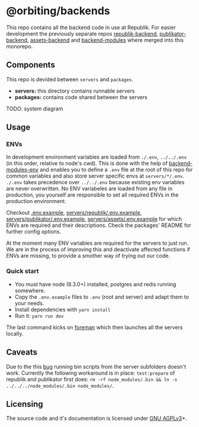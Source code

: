 # @orbiting/backends

This repo contains all the backend code in use at Republik. For easier development the previously separate repos [republik-backend](https://github.com/orbiting/republik-backend), [publikator-backend](https://github.com/orbiting/publikator-backend), [assets-backend](https://github.com/orbiting/assets-backend) and [backend-modules](https://github.com/orbiting/backend-modules) where merged into this monorepo.

## Components

This repo is devided between `servers` and `packages`.
- **servers:** this directory contains runnable servers
- **packages:** contains code shared between the servers

TODO: system diagram

## Usage

### ENVs

In development environment variables are loaded from `./.env`, `../../.env` (in this order, relative to node's cwd). This is done with the help of [backend-modules-env](packages/env) and enables you to define a `.env` file at the root of this repo for common variables and also store server specific envs at `servers/*/.env`. `./.env` takes precedence over `../../.env` because existing env variables are never overwritten.
No ENV variabeles are loaded from any file in production, you yourself are responsible to set all required ENVs in the production environment.

Checkout [.env.example](.env.example), [servers/republik/.env.example](servers/republik/.env.example), [servers/publikator/.env.example](servers/publikator/.env.example), [servers/assets/.env.example](servers/assets/.env.example) for which ENVs are required and their descriptions. Check the packages' README for further config options.

At the moment many ENV variables are required for the servers to just run. We are in the process of improving this and deactivate affected functions if ENVs are missing, to provide a smother way of trying out our code.


### Quick start

- You must have node (8.3.0+) installed, postgres and redis running somewhere.
- Copy the `.env.example` files to `.env` (root and server) and adapt them to your needs.
- Install dependencies with `yarn install`
- Run it: `yarn run dev`

The last command kicks on [foreman](https://github.com/strongloop/node-foreman) which then launches all the servers locally.

## Caveats

Due to the this [bug](https://github.com/yarnpkg/yarn/issues/4964) running bin scripts from the server subfolders doesn't work. Currently the following workaround is in place: `test:prepare` of republik and publikator first does: `rm -rf node_modules/.bin && ln -s ../../../node_modules/.bin node_modules/`.

## Licensing
The source code and it's documentation is licensed under [GNU AGPLv3](LICENSE)+.
